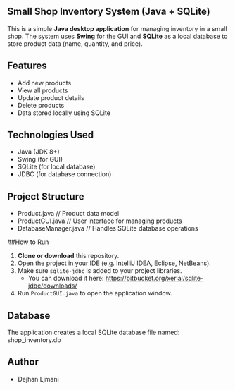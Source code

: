 ## Small Shop Inventory System (Java + SQLite)

This is a simple **Java desktop application** for managing inventory in a small shop. The system uses **Swing** for the GUI and **SQLite** as a local database to store product data (name, quantity, and price).

## Features

- Add new products
- View all products
- Update product details
- Delete products
- Data stored locally using SQLite

## Technologies Used

- Java (JDK 8+)
- Swing (for GUI)
- SQLite (for local database)
- JDBC (for database connection)

## Project Structure
- Product.java // Product data model
- ProductGUI.java // User interface for managing products
- DatabaseManager.java // Handles SQLite database operations

##How to Run

1. **Clone or download** this repository.
2. Open the project in your IDE (e.g. IntelliJ IDEA, Eclipse, NetBeans).
3. Make sure `sqlite-jdbc` is added to your project libraries.
   - You can download it here: https://bitbucket.org/xerial/sqlite-jdbc/downloads/
4. Run `ProductGUI.java` to open the application window.

## Database

The application creates a local SQLite database file named:
shop_inventory.db

## Author
- Đejhan Ljmani



